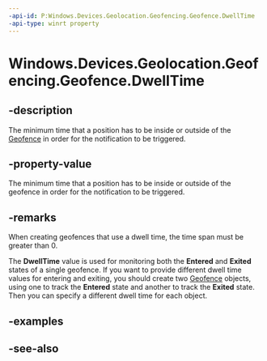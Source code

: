 ```yaml
---
-api-id: P:Windows.Devices.Geolocation.Geofencing.Geofence.DwellTime
-api-type: winrt property
---
```


<!-- Property syntax
public Windows.Foundation.TimeSpan DwellTime { get; }
-->

# Windows.Devices.Geolocation.Geofencing.Geofence.DwellTime

## -description
The minimum time that a position has to be inside or outside of the [Geofence](geofence.md) in order for the notification to be triggered.

## -property-value
The minimum time that a position has to be inside or outside of the geofence in order for the notification to be triggered.

## -remarks
When creating geofences that use a dwell time, the time span must be greater than 0.

The **DwellTime** value is used for monitoring both the **Entered** and **Exited** states of a single geofence. If you want to provide different dwell time values for entering and exiting, you should create two [Geofence](geofence.md) objects, using one to track the **Entered** state and another to track the **Exited** state. Then you can specify a different dwell time for each object.

## -examples

## -see-also
